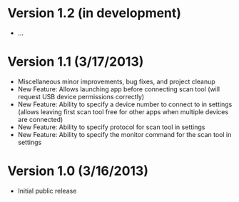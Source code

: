 # Version 1.2 (in development)

+	...

# Version 1.1 (3/17/2013)

+	Miscellaneous minor improvements, bug fixes, and project cleanup
+	New Feature: Allows launching app before connecting scan tool (will request USB device permissions correctly)
+	New Feature: Ability to specify a device number to connect to in settings (allows leaving first scan tool free for other apps when multiple devices are connected)
+	New Feature: Ability to specify protocol for scan tool in settings
+	New Feature: Ability to specify the monitor command for the scan tool in settings

# Version 1.0 (3/16/2013)

+	Initial public release

